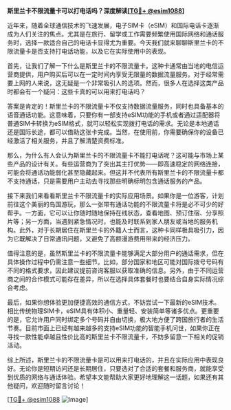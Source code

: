 **斯里兰卡不限流量卡可以打电话吗？深度解读[[TG💪+ @esim1088](https://t.me/s/esim1088)]**

近年来，随着全球通信技术的飞速发展，电子SIM卡（eSIM）和国际电话卡逐渐成为人们关注的焦点。尤其是在旅行、留学或工作需要频繁使用国际网络和通话服务时，选择一款适合自己的电话卡显得尤为重要。今天我们就来聊聊斯里兰卡的不限流量卡是否支持打电话功能，以及它在实际使用中的表现。

首先，让我们了解一下什么是斯里兰卡的不限流量卡。这种卡通常由当地的电信运营商提供，用户购买后可以在一定时间内享受无限量的数据流量服务。对于经常需要上网的人来说，这无疑是一个非常吸引人的选项。然而，很多人在选择这类产品时都会有一个疑问：这些卡真的可以用来打电话吗？

答案是肯定的！斯里兰卡的不限流量卡不仅支持数据流量服务，同时也具备基本的语音通话功能。这意味着，只要你有一部支持eSIM功能的手机或者通过适配器将普通SIM卡转换为eSIM格式，就可以轻松实现拨打电话的需求。无论是本地通话还是国际长途，都可以借助这张卡完成。当然，在使用前，你需要确保你的设备已经激活了相关服务，并且了解清楚资费标准。

那么，为什么有人会认为斯里兰卡的不限流量卡不能打电话呢？这可能与市场上某些产品的设计有关。有些运营商为了突出其主打优势——即高速稳定的网络连接，可能会将通话功能弱化甚至隐藏起来。但这并不代表所有斯里兰卡的不限流量卡都不支持通话，只是需要用户主动去寻找那些明确标明包含通话服务的产品。

接下来我们来看看斯里兰卡不限流量卡的实际应用场景。如果你是一位游客，计划前往这个美丽的岛国游玩，那么一张带有通话功能的不限流量卡将是必不可少的好帮手。一方面，它可以让你随时随地保持在线状态，查看地图、预订住宿、分享照片等；另一方面，当遇到紧急情况时，也能及时联系到家人朋友或当地的服务机构。此外，对于长期居住在斯里兰卡的外籍人士而言，这种卡同样极具吸引力，因为它既解决了日常通讯问题，又避免了高额漫游费用带来的经济压力。

值得注意的是，虽然斯里兰卡的不限流量卡能够满足大部分用户的通话需求，但在具体操作过程中仍需注意一些细节。比如，部分国家和地区可能对国际拨号号码有不同的格式要求，因此建议提前咨询客服以获取准确的信息。另外，由于不同运营商之间的合作模式可能存在差异，所以在选择具体套餐时也要结合自身实际情况综合考虑。

最后，如果你想体验更加便捷高效的通信方式，不妨尝试一下最新的eSIM技术。相比传统物理SIM卡，eSIM具有体积小、重量轻、安装简单等诸多优点。更重要的是，它允许用户同时绑定多个号码并自由切换，极大地方便了跨国旅行者的生活节奏。目前市面上已经有越来越多的支持eSIM功能的智能手机问世，如果你正在寻找一款性能卓越且性价比高的斯里兰卡不限流量卡，不妨多留意一下相关的促销活动。

综上所述，斯里兰卡的不限流量卡是可以用来打电话的，并且在实际应用中表现良好。无论你是短期访问还是长期居住，只要选对了合适的套餐和服务商，就能享受到优质的网络与通话体验。希望本文能帮助大家更好地理解这一话题，如果还有其他疑问，欢迎随时留言讨论！

[[TG💪+ @esim1088](https://t.me/s/esim1088) ![Image](https://i.postimg.cc/4NQfJmqS/Snipaste-2025-05-13-00-14-12.png)]